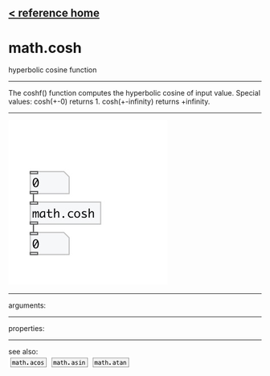 [< reference home](index.html)
---

# math.cosh


hyperbolic cosine function

---

The coshf() function computes the hyperbolic cosine of input value.
Special values:
cosh(+-0) returns 1.
cosh(+-infinity) returns +infinity.
<br>


---


![example](examples/math.cosh-example.jpg)

---
arguments:


---
properties:


---
see also:<br>
[![math.acos](img/object_math.acos.png)](math.acos.html)
[![math.asin](img/object_math.asin.png)](math.asin.html)
[![math.atan](img/object_math.atan.png)](math.atan.html)
